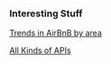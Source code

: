 ### Interesting Stuff

[Trends in AirBnB by area](https://www.airdna.co/vacation-rental-data/app/jp/hiroshima-ken/higashi-hiroshima-city/overview)

[All Kinds of APIs](https://rapidapi.com/category/Travel)
